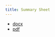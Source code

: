 ```yaml
---
title: Summary Sheet
---
```


- [docx](/src/assets/phyc10009/summary.docx)
- [pdf](/src/assets/phyc10009/summary.pdf)
